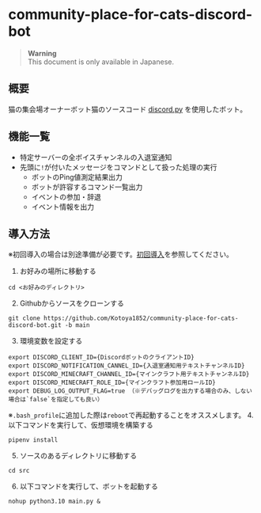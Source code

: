 # community-place-for-cats-discord-bot

> **Warning**<br>
> This document is only available in Japanese.

## 概要
猫の集会場オーナーボット猫のソースコード
[discord.py](https://discordpy.readthedocs.io/ja/latest/) を使用したボット。

## 機能一覧
- 特定サーバーの全ボイスチャンネルの入退室通知
- 先頭に`!`が付いたメッセージをコマンドとして扱った処理の実行
  - ボットのPing値測定結果出力
  - ボットが許容するコマンド一覧出力
  - イベントの参加・辞退
  - イベント情報を出力

## 導入方法
※初回導入の場合は別途準備が必要です。[初回導入]()を参照してください。
1. お好みの場所に移動する
```
cd <お好みのディレクトリ>
```
2. Githubからソースをクローンする
```
git clone https://github.com/Kotoya1852/community-place-for-cats-discord-bot.git -b main
```
3. 環境変数を設定する
```
export DISCORD_CLIENT_ID={DiscordボットのクライアントID}
export DISCORD_NOTIFICATION_CANNEL_ID={入退室通知用テキストチャンネルID}
export DISCORD_MINECRAFT_CHANNEL_ID={マインクラフト用テキストチャンネルID}
export DISCORD_MINECRAFT_ROLE_ID={マインクラフト参加用ロールID}
export DEBUG_LOG_OUTPUT_FLAG=true （※デバッグログを出力する場合のみ、しない場合は`false`を指定しても良い）
```
※`.bash_profile`に追加した際は`reboot`で再起動することをオススメします。
4. 以下コマンドを実行して、仮想環境を構築する
```
pipenv install
```
5. ソースのあるディレクトリに移動する
```
cd src
```
6. 以下コマンドを実行して、ボットを起動する
```
nohup python3.10 main.py &
```
